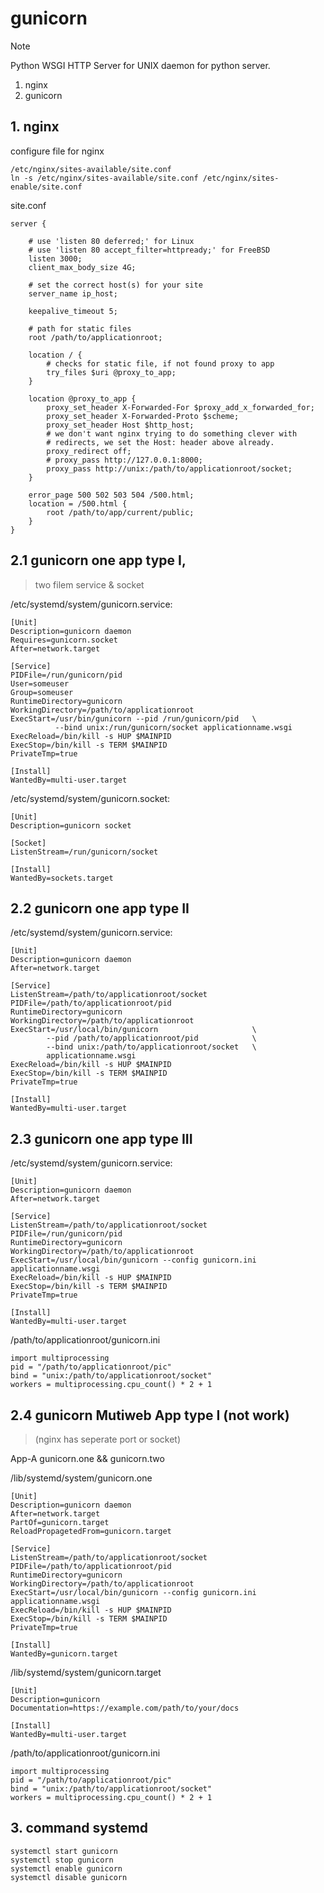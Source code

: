 # gunicorn

> [!NOTE]  
> Python WSGI HTTP Server for UNIX
> daemon for python server.

1. nginx
2. gunicorn


## 1. nginx

configure file for nginx

```shell
/etc/nginx/sites-available/site.conf
ln -s /etc/nginx/sites-available/site.conf /etc/nginx/sites-enable/site.conf
```

site.conf

```shell
server {

    # use 'listen 80 deferred;' for Linux
    # use 'listen 80 accept_filter=httpready;' for FreeBSD
    listen 3000;
    client_max_body_size 4G;

    # set the correct host(s) for your site
    server_name ip_host;
    
    keepalive_timeout 5;
    
    # path for static files
    root /path/to/applicationroot;
    
    location / {
        # checks for static file, if not found proxy to app
        try_files $uri @proxy_to_app;
    }
    
    location @proxy_to_app {
        proxy_set_header X-Forwarded-For $proxy_add_x_forwarded_for;
        proxy_set_header X-Forwarded-Proto $scheme;
        proxy_set_header Host $http_host;
        # we don't want nginx trying to do something clever with
        # redirects, we set the Host: header above already.
        proxy_redirect off;
        # proxy_pass http://127.0.0.1:8000;
        proxy_pass http://unix:/path/to/applicationroot/socket;
    }
    
    error_page 500 502 503 504 /500.html;
    location = /500.html {
        root /path/to/app/current/public;
    }
}
```


## 2.1 gunicorn one app type I, 

> two filem service & socket

/etc/systemd/system/gunicorn.service:

```
[Unit]
Description=gunicorn daemon
Requires=gunicorn.socket
After=network.target

[Service]
PIDFile=/run/gunicorn/pid
User=someuser
Group=someuser
RuntimeDirectory=gunicorn
WorkingDirectory=/path/to/applicationroot
ExecStart=/usr/bin/gunicorn --pid /run/gunicorn/pid   \
          --bind unix:/run/gunicorn/socket applicationname.wsgi
ExecReload=/bin/kill -s HUP $MAINPID
ExecStop=/bin/kill -s TERM $MAINPID
PrivateTmp=true

[Install]
WantedBy=multi-user.target
```

/etc/systemd/system/gunicorn.socket:

```
[Unit]
Description=gunicorn socket

[Socket]
ListenStream=/run/gunicorn/socket

[Install]
WantedBy=sockets.target
```

## 2.2 gunicorn one app type II

/etc/systemd/system/gunicorn.service:

```
[Unit]
Description=gunicorn daemon
After=network.target

[Service]
ListenStream=/path/to/applicationroot/socket
PIDFile=/path/to/applicationroot/pid
RuntimeDirectory=gunicorn
WorkingDirectory=/path/to/applicationroot
ExecStart=/usr/local/bin/gunicorn                     \
        --pid /path/to/applicationroot/pid            \
        --bind unix:/path/to/applicationroot/socket   \
        applicationname.wsgi
ExecReload=/bin/kill -s HUP $MAINPID
ExecStop=/bin/kill -s TERM $MAINPID
PrivateTmp=true

[Install]
WantedBy=multi-user.target
```

## 2.3 gunicorn one app type III

/etc/systemd/system/gunicorn.service:

```
[Unit]
Description=gunicorn daemon
After=network.target

[Service]
ListenStream=/path/to/applicationroot/socket
PIDFile=/run/gunicorn/pid
RuntimeDirectory=gunicorn
WorkingDirectory=/path/to/applicationroot
ExecStart=/usr/local/bin/gunicorn --config gunicorn.ini  applicationname.wsgi
ExecReload=/bin/kill -s HUP $MAINPID
ExecStop=/bin/kill -s TERM $MAINPID
PrivateTmp=true

[Install]
WantedBy=multi-user.target
```

/path/to/applicationroot/gunicorn.ini

```
import multiprocessing
pid = "/path/to/applicationroot/pic"
bind = "unix:/path/to/applicationroot/socket"
workers = multiprocessing.cpu_count() * 2 + 1
```

## 2.4 gunicorn Mutiweb App type I  (not work)


> (nginx has seperate port or socket)

App-A  gunicorn.one && gunicorn.two

/lib/systemd/system/gunicorn.one

```
[Unit]
Description=gunicorn daemon
After=network.target
PartOf=gunicorn.target
ReloadPropagetedFrom=gunicorn.target

[Service]
ListenStream=/path/to/applicationroot/socket
PIDFile=/path/to/applicationroot/pid
RuntimeDirectory=gunicorn
WorkingDirectory=/path/to/applicationroot
ExecStart=/usr/local/bin/gunicorn --config gunicorn.ini  applicationname.wsgi
ExecReload=/bin/kill -s HUP $MAINPID
ExecStop=/bin/kill -s TERM $MAINPID
PrivateTmp=true

[Install]
WantedBy=gunicorn.target
```

/lib/systemd/system/gunicorn.target

```
[Unit]
Description=gunicorn
Documentation=https://example.com/path/to/your/docs

[Install]
WantedBy=multi-user.target
```

/path/to/applicationroot/gunicorn.ini
```
import multiprocessing
pid = "/path/to/applicationroot/pic"
bind = "unix:/path/to/applicationroot/socket"
workers = multiprocessing.cpu_count() * 2 + 1
```



## 3. command systemd

```shell
systemctl start gunicorn
systemctl stop gunicorn
systemctl enable gunicorn
systemctl disable gunicorn
```
